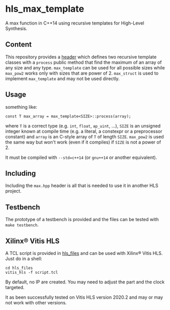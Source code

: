# hls_max_template

A max function in C++14 using recursive templates for High-Level Synthesis.

## Content

This repository provides a [header](sources/modules/max.hpp) which defines two recursive template classes with a `process` public method that find the maximum of an array of any size and any type.
`max_template` can be used for all possible sizes while `max_pow2` works only with sizes that are power of 2. `max_struct` is used to implement `max_template` and may not be used directly.

## Usage

something like:

    const T max_array = max_template<SIZE>::process(array);
  
where `T` is a correct type (e.g. `int`, `float`, `ap_uint`, ...), `SIZE` is an unsigned integer known at compile time (e.g. a literal, a constexpr or a preprocessor constant) and `array` is an C-style array of `T` of length `SIZE`.
`max_pow2` is used the same way but won't work (even if it compiles) if `SIZE` is not a power of 2. 

It must be compiled with `--std=c++14` (or `gnu++14` or another equivalent).

## Including

Including the `max.hpp` header is all that is needed to use it in another HLS project.

## Testbench

The prototype of a testbench is provided and the files can be tested with `make testbench`.

## Xilinx® Vitis HLS

A TCL script is provided in [hls_files](hls_files) and can be used with Xilinx® Vitis HLS.
Just do in a shell:
    
    cd hls_files
    vitis_hls -f script.tcl
    
By default, no IP are created. You may need to adjust the part and the clock targeted. 

It as been successfully tested on Vitis HLS version 2020.2 and may or may not work with other versions.
